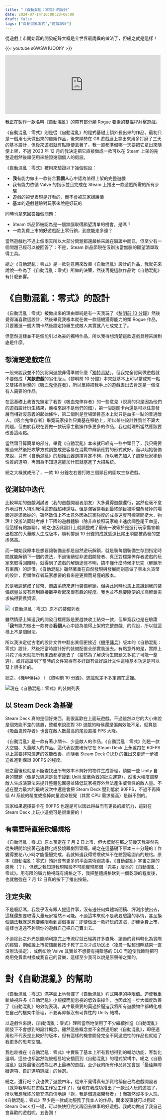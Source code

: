 ```yaml
---
title: "《自動混亂：零式》的設計"
date: 2024-07-14T10:00:23+08:00
draft: false
tags: ["自動混亂零式","遊戲設計"]
---
```


從遊戲上市開始寫的開發紀錄大概是全世界最詭異的做法了，但總之就是這樣！

{{< youtube s6WSW1UOOhY >}}

<iframe src="https://store.steampowered.com/widget/1423670/" frameborder="0" width="500" height="190"></iframe>

我正在製作一款名叫《自動混亂》的帶有部分類 Rogue 要素的雙搖桿射擊遊戲。

《自動混亂：零式》則是從《自動混亂》的程式基礎上額外長出來的作品。最初只是一個用七天做出來的自娛作品，後來順勢在 G8 遊戲展上拿出來用多打磨了三天的基本設計，但後來遊戲就有點隨便丟著了。我一直都準備哪一天要把它拿出來隨便上架，不過 2023 年 12 月的我決定把它直接做成一款可以在 Steam 上架的完整遊戲然後順便用來驗證幾個個人的假設。

《自動混亂：零式》被用來驗證以下幾個假設：

- **我**有能力做出一款符合**我個人**心中認為值得上架的完整遊戲
- 我有能力依循 Valve 的指示並且完成在 Steam 上推出一款遊戲所需的所有步驟
- 遊戲的視覺表現是好看的，而不會被玩家嫌廉價
- 基本的遊戲體驗對玩家來說是好玩的

同時也拿來回答幾個問題：

- Steam 新品節被認為是一個無腦取得願望清單的機會，是嗎？
- 一款免費上市的**好**遊戲配上零行銷，到底能走多遠？

當然遊戲也不過上個兩天所以大部分問題都還嚴格來說在驗證中而已，但至少有一個問題已經可以被回答了：不是，Steam 新品節現在沒辦法當無腦的願望清單取得工具。

總之《自動混亂：零式》是一款刻意用來改善《自動混亂》設計的作品，我就先來說說一些為了《自動混亂：零式》所做的決策，然後再提這款作品對《自動混亂》有什麼影響。

# 《自動混亂：零式》的設計

《自動混亂：零式》被做出來的理由單純是有一天我玩了《<abbr title="10 Minutes Till Dawn">黎明前 10 分鐘</abbr>》然後覺得滿喜歡這設計，然後畢竟我根本就在做一款隨機獲得能力的類 Rogue 作品，只要塞進一個大關卡然後設定持續生成敵人其實就八七成完工了。

但當然這樣並不是個能引以為豪的獨特作品，所以我得想清楚這款遊戲具體來說到底是什麼。

## 想清楚遊戲定位

一般來說我並不特別認同遊戲非得準備什麼「<abbr title="Unique Selling Point">獨特賣點</abbr>」，但我完全認同做遊戲就不要做成「**某款遊戲**的劣化版」。《黎明前 10 分鐘》本來就基本上可以當成短一點又雙搖桿射擊的《<abbr title="Vampire Survivor">吸血鬼倖存者</abbr>》，所以單純把我手上的遊戲丟出去肯定是一個沒有人需要的作品。

在這基礎上我首先鎖定了我對《吸血鬼倖存者》的一些意見（說真的只是因為他們的遊戲設計衍生結果，嚴格來說不是他們的錯），第一個是關卡內還是可以任意發展而相對沒意義的起始條件，第二個則是登場頭目基本上就只是血多一點的普通敵人。《吸血鬼倖存者》畢竟玩家操作只奠基在移動上，所以某些設計性質並不算大問題，但由於我現在要做一款玩家主動操作多更多的作品，我也就理所當然應該要改善這兩點。

當然頭目算簡單的部分，畢竟《自動混亂》本來就已經有一些中頭目了，我只需要搬過來然後把攻擊方式調整成更容易在混戰中辨讀應對的形式就好。而以起始裝備來說，只有《自動混亂》的起始武器選擇肯定不夠，所以我先加入了調整玩家移動性質的選項，再因為不知道還能加什麼就塞進了大招系統。

總之大概就成形了，一款 10 分鐘左右要打敗三個頭目的圍攻生存遊戲。

## 從測試中迭代

比較早期的遊戲測試者（我的遊戲開發者朋友）大多覺得遊戲還行，當然也毫不意外地沒有人特別覺得這遊戲超棒還啥。但是滿容易看到最終頭目被瞬間蒸發掉的場面還是滿微妙的，雖然數值上不太意外因為玩家強度的成長速度可控空間挺大，物理上沒辦法同時考慮上下限的遊戲體驗（除非直接照玩家輸出速度調整尾王血量，但這樣有點無聊）。總之也因此設計上就調整成了最後一波等於是進行玩家傷害輸出檢定的大量敵人生成版本，順利撐過 10 分鐘的成就感遠比尾王瞬間被蒸發的空虛感高。

而一開始我原本是想要讓裝備全都是自然遊玩解鎖，就是裝每個裝備生存到指定時間就能解鎖下一個的做法，不過後續從非遊戲開發者、真正對標類倖存者遊戲的玩家來取得回饋時，就得到了遊戲的解鎖途徑不明，搞不懂什麼時候才玩完（解鎖所有東西）的評價。《自動混亂》雖然著重在自然發現與發展而刻意做了零永久貨幣的設計，但類倖存者玩家想要的看來是更顯而易懂的版本。

於是我調整成了貨幣、商店系統來進行裝備解鎖，但與此同時也馬上意識到我的裝備總量並沒有高到直接攤平看起來很有趣的程度。我也並不想要隨便的加高解鎖需求搞得要農資源。

![《自動混亂：零式》原本的裝備列表](/images/posts/autopanic-zero-devlog/0001/0001.png "原本《自動混亂：零式》的裝備總量只有這麼多")

雖然情感上知道我的開發目標應該是要趕快收工結束一款，但畢竟我也是在驗證「**我**有能力做出一款符合**我個人**心中認為值得上架的完整遊戲」的假設，所以就這樣上不是個辦法。

所以我決定從古老的設計文件中翻出某個更接近《<abbr title="Armored Core">機甲傭兵</abbr>》版本的《自動混亂：零式》設計，然後把當時設計好的裝備配置全部實裝進去。有點意外的是，實際上只花了兩天就把所有東西都塞進去了（當然為了解決衍生問題又多花了可能一整週），或許這證明了當時的文件寫得有多好跟有做好設計文件這種基本功還是可以幫上很多忙的。

總之，《機甲傭兵》＋《黎明前 10 分鐘》，遊戲就差不多定調在這裡。

![現在《自動混亂：零式》的裝備列表](/images/posts/autopanic-zero-devlog/0001/0002.png "《自動混亂：零式》現在則有超過 50 件裝備可以自由調整遊戲性")

## 以 Steam Deck 為基礎

Steam Deck 真的是個好東西，我很喜歡在上面玩遊戲。不過雖然以它的大小來說是個效能不差的裝置，整體來說面對 3D 遊戲的時候還是偏向效能不足，就算是《吸血鬼倖存者》也會在敵人數最高的尾段直接 FPS 大降。

《自動混亂》是一款有著小關卡、少量敵人的作品，《自動混亂：零式》則是一款大空間、大量敵人的作品。這代表說要確保它在 Steam Deck 上永遠跑在 60FPS 以上需要非常激進的效能改善，而隨著 Steam Deck OLED 的推出又更進一步被迫推進到保證 90FPS 的程度。

總之最後也就是不斷查找出所有效率不夠好的物件生成管理，繞開一些 Unity 自身的問題（像是[光線還是會干擾到 Unlit 型著色器的批次運算](https://forum.unity.com/threads/gpu-instancing-with-unlit-shader-broken-because-affected-by-different-forward-lights.583051/#post-3887902)），然後大幅度調整敵人生成演算法來提升整體包圍感並降低玩家視野外無法產生威脅性的敵人量。不過在壓力最大的最終波次中還是會把 Steam Deck 壓到低於 90FPS，不過不再降低 AI 系統的精度或換掉向量渲染視覺（其實 CPU 需求挺高）是辦不到的。

玩家如果選擇要卡在 60FPS 也還是可以因此得益而有更長的續航力，這對在 Steam Deck 上玩小遊戲可是很重要的！

## 有需要時直接砍爆規格

《自動混亂：零式》原本預定在 7 月 2 日上市，但大概就在那之前幾天我突然先從失眠開始接著迅速轉化成發燒跟劇烈頭痛。總之在這基礎下原本三十分鐘的工作變得要花八小時才能慢慢完成，我就知道我得乖乖砍掉不在驗證範圍內的規格。原本《自動混亂：零式》預計會有更多的平面美術跟故事，《自動混亂》宇宙之類的感覺（？），但總之我知道我現階段不可能實現那個「完美」版本的《自動混亂：零式》。用有限的腦力檢視既有規格之下，我把整體規格砍到一個乾淨的程度後，也就勉強在 7 月 12 日真的按下了推出按鈕。

## 注定失敗

不是廢話嗎，我幾乎沒有跟人提這件事，沒有送任何媒體新聞稿、評測序號出去，這樣還想要取得大量玩家當然不可能。不過這本來就不是我要驗證的事情，甚至換個講法我就是想要親眼看到這個事實：即便做出一款好玩的遊戲，即便免費上市，這樣也遠遠不夠讓你的遊戲自己把自己賣出去。

不過除此之外光是能順利跑完上市流程就已經將許多直覺、讀過的資料轉化為實際的經驗，例如說上市按鈕超難按卡死了三次才成功送出（凌晨一點超想睡結果一直沒辦法搞定），或例如說 Valve 其實並不想要有捐贈感的 DLC 而迫使我臨時把可商用免費素材換成我自己的音樂，這樣至少我可以說是原聲帶之類的。

# 對《自動混亂》的幫助

《自動混亂：零式》滿字面上地發揮了《自動混亂》程式架構的極限值。迫使我重新檢視許多《自動混亂》小規模而能忽視的低效率操作，也因此進一步大幅度改善了《自動混亂》的效能表現。其中最重要的莫過於逼迫我將所有遊戲物件都轉化成在自己的框架中管理，不要再仰賴沒有可靠性的 Unity 結構。

以遊戲性來說，《自動混亂：零式》理所當然地使用了不少繼續推進《自動混亂》開發下不會想到的設計概念。雖然這些概念並不全然適用於《自動混亂》，即便適用也不代表是比較好的版本，但有這樣的機會開發完全不同遊戲性的作品也就給了我更多的思考空間。

我也趁機在《自動混亂：零式》中實裝了基本上所有我想得到的輔助功能、客製化選項，這些也都當然能被輕易地安插回到《自動混亂》的程式架構中。總之《自動混亂》就算最後沒成為世界上最棒的遊戲，至少我的所有作品肯定會是「最佳無障礙選項、自訂選項遊戲」的候選。


總之，還行吧？我也做了遊戲四年，從來不覺得真有那資格稱自己為遊戲開發者（就算我早就在遊戲工作室工作了），但現在我成功推出了一款沒人玩的遊戲了，所以我想我終於能充滿自信地說「對，我是個遊戲開發者」！而雖然沒多少人玩，《自動混亂：零式》至少是一款成功服務了我本人的作品，閒來沒事就可以撈起 Steam Deck 打一場，可以快快打完又再回去做事的好遊戲。我成功做出了我自己會喜歡的遊戲呢，五告讚！